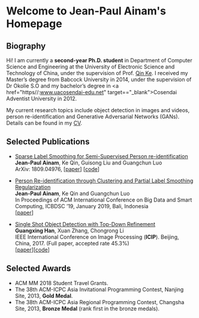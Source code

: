 # Welcome to Jean-Paul Ainam's Homepage

## Biography

Hi! I am currently a **second-year Ph.D. student** in Department of Computer Science and Engineering at the University of Electronic Science and Technology of China, under the supervision of Prof. <a href="https://scholar.google.com/citations?user=YevGUDgAAAAJ&hl=en" target="_blank">Qin Ke</a>. I received my Master’s degree from Babcock University in 2014, under the supervision of Dr Okolie S.O and my bachelor’s degree in <a href="https//:www.uacosendai-edu.net" target=="_blank">Cosendai Adventist University</a> in 2012.

My current research topics include object detection in images and videos, person re-identification and Generative Adversarial Networks (GANs).
Details can be found in my [CV](https://jpainam.github.io/cv.pdf).

## Selected Publications

* <a href="https://jpaiam.github.io/papers/SLSR_2018.pdf">Sparse Label Smoothing for Semi-Supervised Person re-identification</a><br> **Jean-Paul Ainam**, Ke Qin, Guisong Liu and Guangchun Luo<br> ArXiv: 1809.04976, [[paper](https://arxiv.org/abs/1809.04976)] [[code](https://github.com/jpainam/SLS_ReID)]

* <a href="https://link.springer.com/chapter/10.1007/978-3-319-70090-8_2">Person Re-identification through Clustering and Partial Label Smoothing Regularization</a><br> **Jean-Paul Ainam**, Ke Qin and Guangchun Luo<br> In Proceedings of ACM International Conference on Big Data and Smart Computing, ICBDSC ’19, January 2019, Bali, Indonesia<br>[[paper](https://jpainam.github.io/papers/PLSR_2018.pdf)]

* <a href="https://ieeexplore.ieee.org/document/8296905/">Single Shot Object Detection with Top-Down Refinement</a><br> **Guangxing Han**, Xuan Zhang, Chongrong Li<br> IEEE International Conference on Image Processing (**ICIP**). Beijing, China, 2017. (Full paper, accepted rate 45.3%)<br>[[paper](https://guangxinghan.github.io/papers/ICIP_2017.pdf)][[code](https://github.com/GuangxingHan/SSD-TDR)]

## Selected Awards

* ACM MM 2018 Student Travel Grants.
* The 38th ACM-ICPC Asia Invitational Programming Contest, Nanjing Site, 2013, **Gold Medal**.
* The 38th ACM-ICPC Asia Regional Programming Contest, Changsha Site, 2013, **Bronze Medal** (rank first in the bronze medals).
